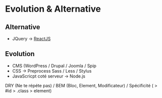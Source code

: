# Evolution & Alternative
## Alternative
* JQuery -> [ReactJS](https://reactjs.org/)

## Evolution
* CMS (WordPress / Drupal / Joomla / Spip
* CSS -> Preprocess Sass / Less / Stylus
* JavaScricpt coté serveur -> Node.js

DRY (Ne te répéte pas) / BEM (Bloc, Element, Modificateur) / Spécificité (<element style=""> > #id > .class > element)
